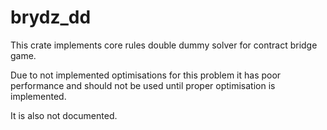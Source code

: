 # brydz_dd

This crate implements core rules double dummy solver 
for contract bridge game.

Due to not implemented optimisations for this problem it
has poor performance and should not be used until
proper optimisation is implemented.

It is also not documented.
